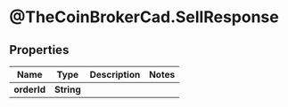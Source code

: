 # @TheCoinBrokerCad.SellResponse

## Properties
Name | Type | Description | Notes
------------ | ------------- | ------------- | -------------
**orderId** | **String** |  | 


